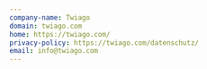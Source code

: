 ```yaml
---
company-name: Twiago
domain: twiago.com
home: https://twiago.com/
privacy-policy: https://twiago.com/datenschutz/
email: info@twiago.com
---
```




